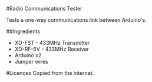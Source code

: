 #Radio Communications Tester

Tests a one-way communications link between Arduino's.

##Ingredients

* XD-FST - 433MHz Transmitter
* XD-RF-5V - 433MHz Receiver
* Arduino x2
* Jumper wires

#Licences
Copied from the internet.
